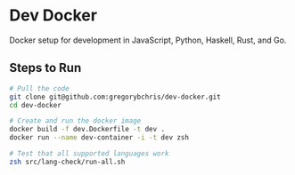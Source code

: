 # Dev Docker

Docker setup for development in JavaScript, Python, Haskell, Rust, and Go.

## Steps to Run

```bash
# Pull the code
git clone git@github.com:gregorybchris/dev-docker.git
cd dev-docker

# Create and run the docker image
docker build -f dev.Dockerfile -t dev .
docker run --name dev-container -i -t dev zsh

# Test that all supported languages work
zsh src/lang-check/run-all.sh
```